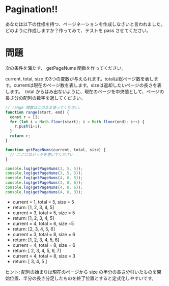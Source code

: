 # Pagination!!

あなたは以下の仕様を持つ、ページネーションを作成しなさいと言われました。どのように作成しますか？作ってみて、テストを pass させてください。

# 問題


次の条件を満たす、 getPageNums 関数を作ってください。

current, total, size の3つの変数が与えられます。totalは総ページ数を表します。currentは現在のページ数を表します。sizeは返却したいページの長さを表します。 
total からはみ出ないように、現在のページを中央値として、ページの長さ分の配列の数字を返してください。

```javascript
// range 関数はこのまま使ってください。
function range(start, end) {
  const r = [];
  for (let i = Math.floor(start); i < Math.floor(end); i++) {
    r.push(i+1);
  }
  return r;
}

function getPageNums(current, total, size) {
  // ここにロジックを書いてください
}

console.log(getPageNums(1, 5, 5));
console.log(getPageNums(3, 5, 5));
console.log(getPageNums(4, 6, 5));
console.log(getPageNums(3, 8, 6));
console.log(getPageNums(4, 8, 6));
console.log(getPageNums(4, 8, 3));
```

- current = 1, total = 5, size = 5
- return: [1, 2, 3, 4, 5]
- current = 3, total = 5, size = 5
- return: [1, 2, 3, 4, 5]
- current = 4, total = 6, size =5
- return: [2, 3, 4, 5, 6]
- current = 3, total = 8, size = 6
- return: [1, 2, 3, 4, 5, 6]
- current = 4, total = 8, size = 6
- return: [ 2, 3, 4, 5, 6, 7]
- current = 4, total = 8, size = 3
- return: [ 3, 4, 5 ]

ヒント:
配列の始まりは現在のページから size の半分の長さ分引いたものを開始位置、半分の長さ分足したものを終了位置とすると定式化しやすいです。
